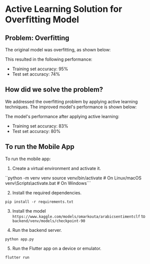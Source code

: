 # Active Learning Solution for Overfitting Model
## Problem: Overfitting
The original model was overfitting, as shown below:

This resulted in the following performance:
* Training set accuracy: 95%
* Test set accuracy: 74%

## How did we solve the problem?
We addressed the overfitting problem by applying active learning techniques. The improved model's performance is shown below:

The model's performance after applying active learning:
* Training set accuracy: 83%
* Test set accuracy: 80%

## To run the Mobile App
To run the mobile app:
1. Create a virtual environment and activate it.

``python -m venv venv
  source venv/bin/activate  # On Linux/macOS
  venv\Scripts\activate.bat # On Windows```

2. Install the required dependencies.

`pip install -r requirements.txt`

3. Install the model `https://www.kaggle.com/models/omarkouta/arabicsentimentclf` to `backend/venv/models/checkpoint-90`

4. Run the backend server.

`python app.py`

5. Run the Flutter app on a device or emulator.

`flutter run`
